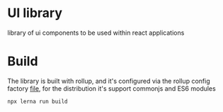 # UI library

library of ui components to be used within react applications

# Build
The library is built with rollup, and it's configured via the rollup config factory [file](./rollup.config.factory.js), for the distribution it's support commonjs and ES6 modules
```
npx lerna run build
```
